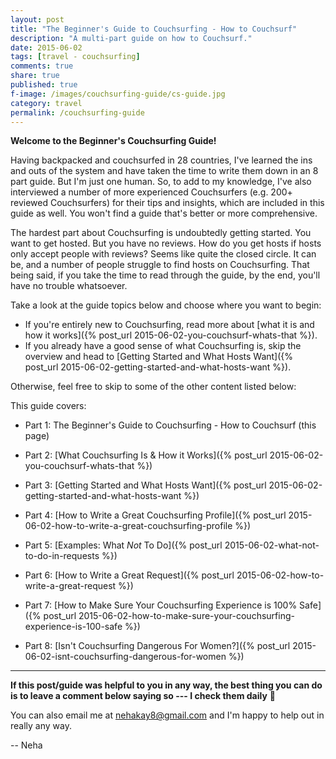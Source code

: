 ```yaml
---
layout: post
title: "The Beginner's Guide to Couchsurfing - How to Couchsurf"
description: "A multi-part guide on how to Couchsurf."
date: 2015-06-02
tags: [travel - couchsurfing]
comments: true
share: true
published: true
f-image: /images/couchsurfing-guide/cs-guide.jpg
category: travel
permalink: /couchsurfing-guide
---
```


__Welcome to the Beginner's Couchsurfing Guide!__

 Having backpacked and couchsurfed in 28 countries, I've learned the ins and outs of the system and have taken the time to write them down in an 8 part guide. But I'm just one human. So, to add to my knowledge, I've also interviewed a number of more experienced Couchsurfers (e.g. 200+ reviewed Couchsurfers) for their tips and insights, which are included in this guide as well. You won't find a guide that's better or more comprehensive.

The hardest part about Couchsurfing is undoubtedly getting started. You want to get hosted. But you have no reviews. How do you get hosts if hosts only accept people with reviews? Seems like quite the closed circle. It can be, and a number of people struggle to find hosts on Couchsurfing. That being said, if you take the time to read through the guide, by the end, you'll have no trouble whatsoever.

Take a look at the guide topics below and choose where you want to begin:

* If you're entirely new to Couchsurfing, read more about [what it is and how it works]({% post_url 2015-06-02-you-couchsurf-whats-that %}). 
* If you already have a good sense of what Couchsurfing is, skip the overview and head to [Getting Started and What Hosts Want]({% post_url 2015-06-02-getting-started-and-what-hosts-want %}). 

Otherwise, feel free to skip to some of the other content listed below:

This guide covers: 

* Part 1: The Beginner's Guide to Couchsurfing - How to Couchsurf (this page)

* Part 2: [What Couchsurfing Is & How it Works]({% post_url 2015-06-02-you-couchsurf-whats-that %})

* Part 3: [Getting Started and What Hosts Want]({% post_url 2015-06-02-getting-started-and-what-hosts-want %})

* Part 4: [How to Write a Great Couchsurfing Profile]({% post_url 2015-06-02-how-to-write-a-great-couchsurfing-profile %})

* Part 5: [Examples: What *Not* To Do]({% post_url 2015-06-02-what-not-to-do-in-requests %})

* Part 6: [How to Write a Great Request]({% post_url 2015-06-02-how-to-write-a-great-request %})

* Part 7: [How to Make Sure Your Couchsurfing Experience is 100% Safe]({% post_url 2015-06-02-how-to-make-sure-your-couchsurfing-experience-is-100-safe %})

* Part 8: [Isn't Couchsurfing Dangerous For Women?]({% post_url 2015-06-02-isnt-couchsurfing-dangerous-for-women %})

------

__If this post/guide was helpful to you in any way, the best thing you can do is to leave a comment below saying so --- I check them daily__ 🙂 

You can also email me at [nehakay8@gmail.com](mailto:nehakay8@gmail.com) and I'm happy to help out in really any way. 

-- Neha